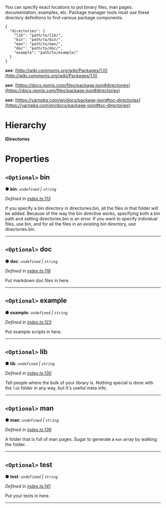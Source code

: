 

You can specify exact locations to put binary files, man pages, documentation, examples, etc. Package manager tools must use these directory definitions to find various package components.

```
{
  "directories": {
    "lib": "path/to/lib/",
    "bin": "path/to/bin/",
    "man": "path/to/man/",
    "doc": "path/to/doc/",
    "example": "path/to/example/"
  }
}
```

*__see__*: [http://wiki.commonjs.org/wiki/Packages/1.0](http://wiki.commonjs.org/wiki/Packages/1.0)

*__see__*: [https://docs.npmjs.com/files/package.json#directories](https://docs.npmjs.com/files/package.json#directories)

*__see__*: [https://yarnpkg.com/en/docs/package-json#toc-directories](https://yarnpkg.com/en/docs/package-json#toc-directories)

# Hierarchy

**IDirectories**

# Properties

<a id="bin"></a>

## `<Optional>` bin

**● bin**: *`undefined` \| `string`*

*Defined in [index.ts:113](https://github.com/ajaxlab/package-json-type/blob/a5fe63f/src/index.ts#L113)*

If you specify a bin directory in directories.bin, all the files in that folder will be added. Because of the way the bin directive works, specifying both a bin path and setting directories.bin is an error. If you want to specify individual files, use bin, and for all the files in an existing bin directory, use directories.bin.

___
<a id="doc"></a>

## `<Optional>` doc

**● doc**: *`undefined` \| `string`*

*Defined in [index.ts:118](https://github.com/ajaxlab/package-json-type/blob/a5fe63f/src/index.ts#L118)*

Put markdown doc files in here.

___
<a id="example"></a>

## `<Optional>` example

**● example**: *`undefined` \| `string`*

*Defined in [index.ts:123](https://github.com/ajaxlab/package-json-type/blob/a5fe63f/src/index.ts#L123)*

Put example scripts in here.

___
<a id="lib"></a>

## `<Optional>` lib

**● lib**: *`undefined` \| `string`*

*Defined in [index.ts:130](https://github.com/ajaxlab/package-json-type/blob/a5fe63f/src/index.ts#L130)*

Tell people where the bulk of your library is. Nothing special is done with the `lib` folder in any way, but it's useful meta info.

___
<a id="man"></a>

## `<Optional>` man

**● man**: *`undefined` \| `string`*

*Defined in [index.ts:136](https://github.com/ajaxlab/package-json-type/blob/a5fe63f/src/index.ts#L136)*

A folder that is full of man pages. Sugar to generate a `man` array by walking the folder.

___
<a id="test"></a>

## `<Optional>` test

**● test**: *`undefined` \| `string`*

*Defined in [index.ts:141](https://github.com/ajaxlab/package-json-type/blob/a5fe63f/src/index.ts#L141)*

Put your tests in here.

___


